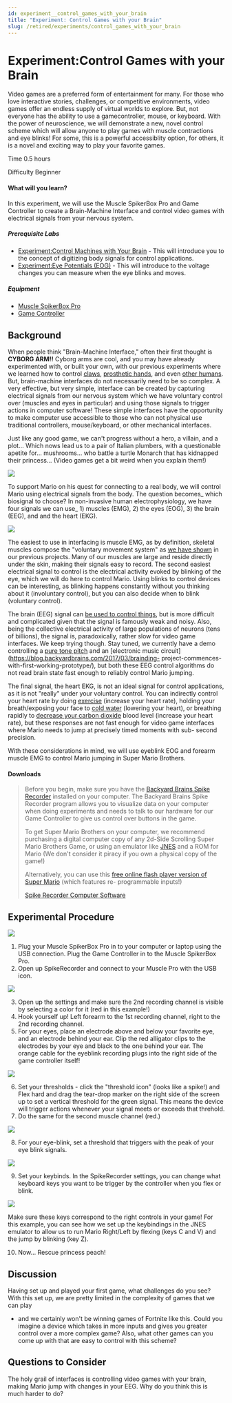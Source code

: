 ```yaml
---
id: experiment__control_games_with_your_brain
title: "Experiment: Control Games with your Brain"
slug: /retired/experiments/control_games_with_your_brain
---
```


# Experiment:Control Games with your Brain

Video games are a preferred form of entertainment for many. For those who love
interactive stories, challenges, or competitive environments, video games
offer an endless supply of virtual worlds to explore. But, not everyone has
the ability to use a gamecontroller, mouse, or keyboard. With the power of
neuroscience, we will demonstrate a new, novel control scheme which will allow
anyone to play games with muscle contractions and eye blinks! For some, this
is a powerful accessiblity option, for others, it is a novel and exciting way
to play your favorite games.

Time  0.5 hours

Difficulty  Beginner

#### What will you learn?

In this experiment, we will use the Muscle SpikerBox Pro and Game Controller
to create a Brain-Machine Interface and control video games with electrical
signals from your nervous system.

##### Prerequisite Labs

  * [Experiment:Control Machines with Your Brain](https://backyardbrains.com/experiments/muscleSpikerShield) \- This will introduce you to the concept of digitizing body signals for control applications.
  * [Experiment:Eye Potentials (EOG)](https://backyardbrains.com/experiments/EOG) \- This will introduce to the voltage changes you can measure when the eye blinks and moves.

##### Equipment

* [Muscle SpikerBox Pro](https://backyardbrains.com/products/MuscleSpikerBoxPro)
* [Game Controller](https://backyardbrains.com/products/GameController)

## Background

When people think "Brain-Machine Interface," often their first thought is
**CYBORG ARM!!** Cyborg arms are cool, and you may have already experimented
with, or built your own, with our previous experiments where we learned how to
control
[claws](https://backyardbrains.com/experiments/MuscleSpikerShield_GripperHand),
[prosthetic hands](https://backyardbrains.com/experiments/diyneuroprosthetic),
and even [other
humans](https://backyardbrains.com/experiments/humanhumaninterface). But,
brain-machine interfaces do not necessarily need to be so complex. A very
effective, but very simple, interface can be created by capturing electrical
signals from our nervous system which we have voluntary control over (muscles
and eyes in particular) and using those signals to trigger actions in computer
software! These simple interfaces have the opportunity to make computer use
accessible to those who can not physical use traditional controllers,
mouse/keyboard, or other mechanical interfaces.

Just like any good game, we can't progress without a hero, a villain, and a
plot... Which nows lead us to a pair of Italian plumbers, with a questionable
apetite for... mushrooms... who battle a turtle Monarch that has kidnapped
their princess... (Video games get a bit weird when you explain them!)

[
![](./img/MarioLuigi_web.jpg)](https://backyardbrains.com/experiments/img/MarioLuigi_web.jpg)

To support Mario on his quest for connecting to a real body, we will control
Mario using electrical signals from the body. The question becomes_ which
biosignal to choose? In non-invasive human electrophysiology, we have four
signals we can use_ 1) muscles (EMG), 2) the eyes (EOG), 3) the brain (EEG),
and and the heart (EKG).

[
![](./img/Interface_symbols_web.jpg)](https://backyardbrains.com/experiments/img/Interface_symbols_web.jpg)

The easiest to use in interfacing is muscle EMG, as by definition, skeletal
muscles compose the "voluntary movement system" as [we have
shown](https://backyardbrains.com/experiments/muscleSpikerShield) in our
previous projects. Many of our muscles are large and reside directly under the
skin, making their signals easy to record. The second easiest electrical
signal to control is the electrical activity evoked by blinking of the eye,
which we will do here to control Mario. Using blinks to control devices can be
interesting, as blinking happens constantly without you thinking about it
(involuntary control), but you can also decide when to blink (voluntary
control).

The brain (EEG) signal can [be used to control
things](https://www.pnas.org/content/101/51/17849), but is more difficult and
complicated given that the signal is famously weak and noisy. Also, being the
collective electrical activity of large populations of neurons (tens of
billions), the signal is, paradoxically, rather slow for video game
interfaces. We keep trying though. Stay tuned, we currently have a demo
controlling a [pure tone
pitch](https://www.youtube.com/watch?v=uarpHx8JsEQ&feature=youtu.be) and an
[electronic music circuit](https://blog.backyardbrains.com/2017/03/brainding-
project-commences-with-first-working-prototype/), but both these EEG control
algorithms do not read brain state fast enough to reliably control Mario
jumping.

The final signal, the heart EKG, is not an ideal signal for control
applications, as it is not "really" under your voluntary control. You can
indirectly control your heart rate by doing
[exercise](https://backyardbrains.com/experiments/heartrate) (increase your
heart rate), holding your breath/exposing your face to [cold
water](https://backyardbrains.com/experiments/Sympathetic_Nervous_System)
(lowering your heart), or breathing rapidly to [decrease your carbon
dioxide](https://en.wikipedia.org/wiki/Hyperventilation) blood level (increase
your heart rate), but these responses are not fast enough for video game
interfaces where Mario needs to jump at precisely timed moments with sub-
second precision.

With these considerations in mind, we will use eyeblink EOG and forearm muscle
EMG to control Mario jumping in Super Mario Brothers.

#### Downloads

> Before you begin, make sure you have the [Backyard Brains Spike
> Recorder](https://backyardbrains.com/products/spikerecorder) installed on
> your computer. The Backyard Brains Spike Recorder program allows you to
> visualize data on your computer when doing experiments and needs to talk to
> our hardware for our Game Controller to give us control over buttons in the
> game.
>
> To get Super Mario Brothers on your computer, we recommend purchasing a
> digital computer copy of any 2d-Side Scrolling Super Mario Brothers Game, or
> using an emulator like [JNES](https://www.jabosoft.com/categories/1) and a
> ROM for Mario (We don't consider it piracy if you own a physical copy of the
> game!)
>
> Alternatively, you can use this [free online flash player version of Super
> Mario](https://www.gameshaha.net/super-mario-bros/) (which features re-
> programmable inputs!)
>
> [Spike Recorder Computer
> Software](https://backyardbrains.com/products/spikerecorder)

## Experimental Procedure

[
![](./img/GameControllerSetup.jpg)](https://backyardbrains.com/experiments/img/GameControllerSetup.jpg)

  1. Plug your Muscle SpikerBox Pro in to your computer or laptop using the USB connection. Plug the Game Controller in to the Muscle SpikerBox Pro. 
  2. Open up SpikeRecorder and connect to your Muscle Pro with the USB icon. 

[
![](./img/GameControllerOptions2.png)](https://backyardbrains.com/experiments/img/GameControllerOptions2.png)

  3. Open up the settings and make sure the 2nd recording channel is visible by selecting a color for it (red in this example!) 
  4. Hook yourself up! Left forearm to the 1st recording channel, right to the 2nd recording channel. 
  5. For your eyes, place an electrode above and below your favorite eye, and an electrode behind your ear. Clip the red alligator clips to the electrodes by your eye and black to the one behind your ear. The orange cable for the eyeblink recording plugs into the right side of the game controller itself! 

[
![](./img/GameControllerOptions4.png)](https://backyardbrains.com/experiments/img/GameControllerOptions4.png)

  6. Set your thresholds - click the "threshold icon" (looks like a spike!) and Flex hard and drag the tear-drop marker on the right side of the screen up to set a vertical threshold for the green signal. This means the device will trigger actions whenever your signal meets or exceeds that threhold. 
  7. Do the same for the second muscle channel (red.) 

[
![](./img/GameControllerOptions5.png)](https://backyardbrains.com/experiments/img/GameControllerOptions5.png)

  8. For your eye-blink, set a threshold that triggers with the peak of your eye blink signals. 

[
![](./img/GameControllerOptions3.png)](https://backyardbrains.com/experiments/img/GameControllerOptions3.png)

  9. Set your keybinds. In the SpikeRecorder settings, you can change what keyboard keys you want to be trigger by the controller when you flex or blink. 

[
![](./img/GameControllerOptions6.png)](https://backyardbrains.com/experiments/img/GameControllerOptions6.png)

Make sure these keys correspond to the right controls in your game! For this
example, you can see how we set up the keybindings in the JNES emulator to
allow us to run Mario Right/Left by flexing (keys C and V) and the jump by
blinking (key Z).

  10. Now... Rescue princess peach! 

## Discussion

Having set up and played your first game, what challenges do you see? With
this set up, we are pretty limited in the complexity of games that we can play
- and we certainly won't be winning games of Fortnite like this. Could you
imagine a device which takes in more inputs and gives you greater control over
a more complex game? Also, what other games can you come up with that are easy
to control with this scheme?

## Questions to Consider

The holy grail of interfaces is controlling video games with your brain,
making Mario jump with changes in your EEG. Why do you think this is much
harder to do?